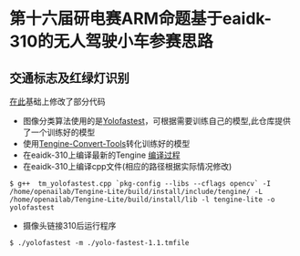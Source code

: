 # 第十六届研电赛ARM命题基于eaidk-310的无人驾驶小车参赛思路
## 交通标志及红绿灯识别
 [在此](https://github.com/OAID/Tengine/blob/tengine-lite/examples/tm_yolofastest.cpp)基础上修改了部分代码
- 图像分类算法使用的是[Yolofastest](https://github.com/dog-qiuqiu/Yolo-Fastest)，可根据需要训练自己的模型,此仓库提供了一个训练好的模型
- 使用[Tengine-Convert-Tools](https://github.com/OAID/Tengine-Convert-Tools)转化训练好的模型
- 在eaidk-310上编译最新的Tengine [编译过程](https://github.com/OAID/Tengine/blob/tengine-lite/doc/compile.md)
- 在eaidk-310上编译cpp文件(相应的路径根据实际情况修改)
```shell
$ g++  tm_yolofastest.cpp `pkg-config --libs --cflags opencv` -I /home/openailab/Tengine-Lite/build/install/include/tengine/ -L /home/openailab/Tengine-Lite/build/install/lib -l tengine-lite -o yolofastest
```
- 摄像头链接310后运行程序
```shell
$ ./yolofastest -m ./yolo-fastest-1.1.tmfile 
```

